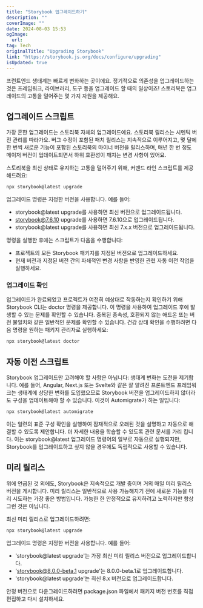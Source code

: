 ```yaml
---
title: "Storybook 업그레이드하기"
description: ""
coverImage: ""
date: 2024-08-03 15:53
ogImage: 
  url: 
tag: Tech
originalTitle: "Upgrading Storybook"
link: "https://storybook.js.org/docs/configure/upgrading"
isUpdated: true
---
```







프런트엔드 생태계는 빠르게 변화하는 곳이에요. 정기적으로 의존성을 업그레이드하는 것은 프레임워크, 라이브러리, 도구 등을 업그레이드 할 때의 일상이죠! 스토리북은 업그레이드의 고통을 덜어주는 몇 가지 자원을 제공해요.

## 업그레이드 스크립트

가장 흔한 업그레이드는 스토리북 자체의 업그레이드에요. 스토리북 릴리스는 시멘틱 버전 관리를 따라가요. 버그 수정이 포함된 패치 릴리스는 지속적으로 이루어지고, 몇 달에 한 번씩 새로운 기능이 포함된 스토리북의 마이너 버전을 릴리스하며, 매년 한 번 정도 메이저 버전이 업데이트되면서 하위 호환성이 깨지는 변경 사항이 있어요.

스토리북을 최신 상태로 유지하는 고통을 덜어주기 위해, 커맨드 라인 스크립트를 제공해드려요:



```js
npx storybook@latest upgrade
```

업그레이드 명령은 지정한 버전을 사용합니다. 예를 들어:

- storybook@latest upgrade를 사용하면 최신 버전으로 업그레이드됩니다.
- storybook@7.6.10 upgrade를 사용하면 7.6.10으로 업그레이드됩니다.
- storybook@latest upgrade를 사용하면 최신 7.x.x 버전으로 업그레이드됩니다.

명령을 실행한 후에는 스크립트가 다음을 수행합니다:



- 프로젝트의 모든 Storybook 패키지를 지정된 버전으로 업그레이드하세요.
- 현재 버전과 지정된 버전 간의 파쇄적인 변경 사항을 반영한 관련 자동 이전 작업을 실행하세요.

### 업그레이드 확인

업그레이드가 완료되었고 프로젝트가 여전히 예상대로 작동하는지 확인하기 위해 Storybook CLI는 doctor 명령을 제공합니다. 이 명령을 사용하여 업그레이드 후에 발생할 수 있는 문제를 확인할 수 있습니다. 중복된 종속성, 호환되지 않는 애드온 또는 버전 불일치와 같은 일반적인 문제를 확인할 수 있습니다. 건강 상태 확인을 수행하려면 다음 명령을 원하는 패키지 관리자로 실행하세요:

```js
npx storybook@latest doctor
```



## 자동 이전 스크립트

Storybook 업그레이드만 고려해야 할 사항은 아닙니다: 생태계 변화는 도전을 제기합니다. 예를 들어, Angular, Next.js 또는 Svelte와 같은 잘 알려진 프론트엔드 프레임워크는 생태계에 상당한 변화를 도입했으므로 Storybook 버전을 업그레이드하지 않더라도 구성을 업데이트해야 할 수 있습니다. 이것이 Automigrate가 하는 일입니다:

```js
npx storybook@latest automigrate
```

이는 일련의 표준 구성 확인을 실행하여 잠재적으로 오래된 것을 설명하고 자동으로 해결할 수 있도록 제안합니다. 더 자세한 내용을 학습할 수 있도록 관련 문서를 가리 킵니다. 이는 storybook@latest 업그레이드 명령어의 일부로 자동으로 실행되지만, Storybook를 업그레이드하고 싶지 않을 경우에도 독립적으로 사용할 수 있습니다.



## 미리 릴리스

위에 언급된 것 외에도, Storybook은 지속적으로 개발 중이며 거의 매일 미리 릴리스 버전을 게시합니다. 미리 릴리스는 일반적으로 사용 가능해지기 전에 새로운 기능을 미리 시도하는 가장 좋은 방법입니다. 가능한 한 안정적으로 유지하려고 노력하지만 항상 그런 것은 아닙니다.

최신 미리 릴리스로 업그레이드하려면:

```js
npx storybook@latest upgrade
```



업그레이드 명령은 지정한 버전을 사용합니다. 예를 들어:

- 'storybook@latest upgrade'는 가장 최신 미리 릴리스 버전으로 업그레이드합니다.
- 'storybook@8.0.0-beta.1 upgrade'는 8.0.0-beta.1로 업그레이드합니다.
- 'storybook@latest upgrade'는 최신 8.x 버전으로 업그레이드합니다.

안정 버전으로 다운그레이드하려면 package.json 파일에서 패키지 버전 번호를 직접 편집하고 다시 설치하세요.